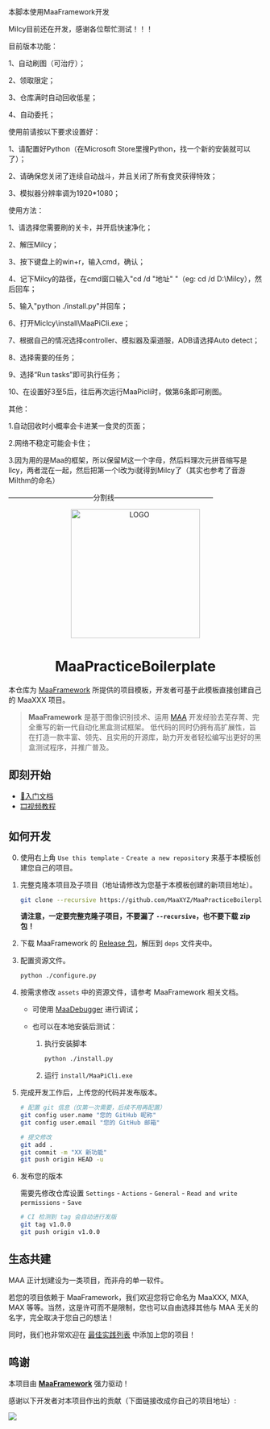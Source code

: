 本脚本使用MaaFramework开发


Milcy目前还在开发，感谢各位帮忙测试！！！


目前版本功能：

  1、自动刷图（可治疗）；
  
  2、领取限定；
  
  3、仓库满时自动回收低星；
  
  4、自动委托；


使用前请按以下要求设置好：

  1、请配置好Python（在Microsoft Store里搜Python，找一个新的安装就可以了）；
  
  2、请确保您关闭了连续自动战斗，并且关闭了所有食灵获得特效；
  
  3、模拟器分辨率调为1920*1080；
  

使用方法：

  1、请选择您需要刷的关卡，并开启快速净化；
  
  2、解压Milcy；
  
  3、按下键盘上的win+r，输入cmd，确认；
  
  4、记下Milcy的路径，在cmd窗口输入"cd /d "地址" "（eg: cd /d D:\Milcy），然后回车；
  
  5、输入"python ./install.py"并回车；
  
  6、打开Miclcy\install\MaaPiCli.exe；
  
  7、根据自己的情况选择controller、模拟器及渠道服，ADB请选择Auto detect；
  
  8、选择需要的任务；
  
  9、选择“Run tasks”即可执行任务；
  
  10、在设置好3至5后，往后再次运行MaaPicli时，做第6条即可刷图。
  

其他：

  1.自动回收时小概率会卡进某一食灵的页面；
  
  2.网络不稳定可能会卡住；
  
  3.因为用的是Maa的框架，所以保留M这一个字母，然后料理次元拼音缩写是llcy，两者混在一起，然后把第一个l改为i就得到Milcy了（其实也参考了音游Milthm的命名）
  

————————————分割线——————————————

<!-- markdownlint-disable MD033 MD041 -->
<p align="center">
  <img alt="LOGO" src="https://cdn.jsdelivr.net/gh/MaaAssistantArknights/design@main/logo/maa-logo_512x512.png" width="256" height="256" />
</p>

<div align="center">

# MaaPracticeBoilerplate

</div>

本仓库为 [MaaFramework](https://github.com/MaaXYZ/MaaFramework) 所提供的项目模板，开发者可基于此模板直接创建自己的 MaaXXX 项目。

> **MaaFramework** 是基于图像识别技术、运用 [MAA](https://github.com/MaaAssistantArknights/MaaAssistantArknights) 开发经验去芜存菁、完全重写的新一代自动化黑盒测试框架。
> 低代码的同时仍拥有高扩展性，旨在打造一款丰富、领先、且实用的开源库，助力开发者轻松编写出更好的黑盒测试程序，并推广普及。


## 即刻开始

- [📄入门文档](https://github.com/MaaXYZ/MaaFramework/blob/main/docs/zh_cn/1.1-%E5%BF%AB%E9%80%9F%E5%BC%80%E5%A7%8B.md)
- [🎞️视频教程](https://www.bilibili.com/video/BV1yr421E7MW)

## 如何开发

0. 使用右上角 `Use this template` - `Create a new repository` 来基于本模板创建您自己的项目。

1. 完整克隆本项目及子项目（地址请修改为您基于本模板创建的新项目地址）。

    ```bash
    git clone --recursive https://github.com/MaaXYZ/MaaPracticeBoilerplate.git
    ```

    **请注意，一定要完整克隆子项目，不要漏了 `--recursive`，也不要下载 zip 包！**

2. 下载 MaaFramework 的 [Release 包](https://github.com/MaaXYZ/MaaFramework/releases)，解压到 `deps` 文件夹中。

3. 配置资源文件。

    ```bash
    python ./configure.py
    ```

4. 按需求修改 `assets` 中的资源文件，请参考 MaaFramework 相关文档。

    - 可使用 [MaaDebugger](https://github.com/MaaXYZ/MaaDebugger) 进行调试；
    - 也可以在本地安装后测试：

        1. 执行安装脚本

            ```bash
            python ./install.py
            ```

        2. 运行 `install/MaaPiCli.exe`

5. 完成开发工作后，上传您的代码并发布版本。

    ```bash
    # 配置 git 信息（仅第一次需要，后续不用再配置）
    git config user.name "您的 GitHub 昵称"
    git config user.email "您的 GitHub 邮箱"
    
    # 提交修改
    git add .
    git commit -m "XX 新功能"
    git push origin HEAD -u
    ```

6. 发布您的版本

    需要先修改仓库设置 `Settings` - `Actions` - `General` - `Read and write permissions` - `Save`

    ```bash
    # CI 检测到 tag 会自动进行发版
    git tag v1.0.0
    git push origin v1.0.0
    ```

## 生态共建

MAA 正计划建设为一类项目，而非舟的单一软件。

若您的项目依赖于 MaaFramework，我们欢迎您将它命名为 MaaXXX, MXA, MAX 等等。当然，这是许可而不是限制，您也可以自由选择其他与 MAA 无关的名字，完全取决于您自己的想法！

同时，我们也非常欢迎在 [最佳实践列表](https://github.com/MaaXYZ/MaaFramework#%E6%9C%80%E4%BD%B3%E5%AE%9E%E8%B7%B5) 中添加上您的项目！

## 鸣谢

本项目由 **[MaaFramework](https://github.com/MaaXYZ/MaaFramework)** 强力驱动！

感谢以下开发者对本项目作出的贡献（下面链接改成你自己的项目地址）:

<a href="https://github.com/MaaXYZ/MaaFramework/graphs/contributors">
  <img src="https://contrib.rocks/image?repo=MaaXYZ/MaaFramework&max=1000" />
</a>

